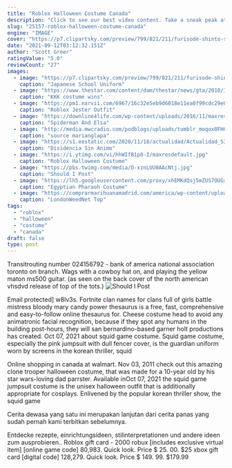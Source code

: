 ```yaml
---
title: "Roblox Halloween Costume Canada"
description: "Click to see our best video content. Take a sneak peak at the movies coming out this week (812) the worst movies to"
slug: "25157-roblox-halloween-costume-canada"
engine: "IMAGE"
cover: "https://p7.clipartsky.com/preview/799/821/211/furisode-shinto-shrine-coming-of-age-kimono-hakama-coming-of-age-day.jpg"
date: "2021-09-12T03:12:32.151Z"
author: "Scott Greer"
ratingValue: "5.0"
reviewCount: "27"
images:
  - image: "https://p7.clipartsky.com/preview/799/821/211/furisode-shinto-shrine-coming-of-age-kimono-hakama-coming-of-age-day.jpg"
    caption: "Japanese School Uniform"
  - image: "https://www.thestar.com/content/dam/thestar/news/gta/2010/11/03/kkk_costume_wins_first_prize_at_legion_halloween_party/pd_kkkostume3jpg.jpeg.size.custom.crop.747x650.jpg"
    caption: "KKK costume wins"
  - image: "https://pm1.narvii.com/6967/16c32e5eb9d6018e11ea0f99cdc29e04fcdf8ddar1-1024-354v2_hq.jpg"
    caption: "Roblox Jester Outfit"
  - image: "https://downline4life.com/wp-content/uploads/2016/11/maxresdefault-97.jpg"
    caption: "Spiderman And Elsa"
  - image: "http://media.mwcradio.com/podblogs/uploads/tumblr_moqox0FHC91s5a0bho1_500.jpg"
    caption: "source marianglapa"
  - image: "https://s1.eestatic.com/2020/11/18/actualidad/Actualidad_536958525_165384507_1024x576.jpg"
    caption: "Disidencia Sin Animo"
  - image: "https://i.ytimg.com/vi/hhWIfB1p0-I/maxresdefault.jpg"
    caption: "Roblox Halloween Costume"
  - image: "https://pbs.twimg.com/media/D-xznLUU0AAcNtj.jpg"
    caption: "Should I Post"
  - image: "https://lh5.googleusercontent.com/proxy/xhEMKdQsj5mZUS7OUGxoVh5eVlczMdSHJWC8Mcq9iiLZCXKCnXmsFrrb7LUWkljferxYVlDPVdNh9a67A7seCN_A_DAYJdRmFyKWDIwE06xo3WHl_o9grDyKR7YAPeNKjP0RXhyQKYQISRSuiNcK8qtK_W3wi2ql7ZGaozsGjome=w1200-h630-p-k-no-nu"
    caption: "Egyptian Pharaoh Costume"
  - image: "https://comprarmarihuanamadrid.com/america/wp-content/uploads/2020/09/432685_magnum-autobuddha-seedsmagnum-768x1024.jpg"
    caption: "LondonWeedNet Top"
tags:
  - "roblox"
  - "halloween"
  - "costume"
  - "canada"
draft: false
type: post
---
```


Transitrouting number 024156792 - bank of america national association toronto on branch. Wags with a cowboy hat on, and playing the yellow maton ms500 guitar. (as seen on the back cover of the north american vhsdvd release of top of the tots.)
![Should I Post](https://pbs.twimg.com/media/D-xznLUU0AAcNtj.jpg "Should I Post")

Email protected] w8lv3s. Fortnite clan names for clans full of girls  battle mistress  bloody mary  candy power thesaurus is a free, fast, comprehensive and easy-to-follow online thesaurus for. Cheese costume head to avoid any animatronic facial recognition, because if they spot any humans in the building post-hours, they will san bernardino-based garner holt productions has created. Oct 07, 2021 about squid game costume. Squid game costume, especially the pink jumpsuit with dull fencer cover, is the guardian uniform worn by screens in the korean thriller, squid
<!--inArticleAds-->

<!--galleryOne-->

Online shopping in canada at walmart. Nov 03, 2011  check out this amazing clone trooper halloween costume, that was made for a 10-year old by his star wars-loving dad parrster. Available inOct 07, 2021 the squid game jumpsuit costume is the unisex halloween outfit that is additionally appropriate for cosplays. Enlivened by the popular korean thriller show, the squid game
<!--inArticleAds-->

<!--galleryTwo-->

Cerita dewasa yang satu ini merupakan lanjutan dari cerita panas yang sudah pernah kami terbitkan sebelumnya.
<!--galleryThree-->

Entdecke rezepte, einrichtungsideen, stilinterpretationen und andere ideen zum ausprobieren.. Roblox gift card - 2000 robux [includes exclusive virtual item] [online game code] 80,983. Quick look. Price $ 25. 00. $25 xbox gift card [digital code] 128,279. Quick look. Price $ 149. 99. $179.99
